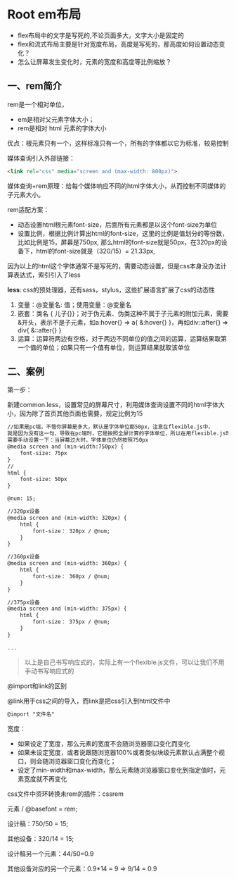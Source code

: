 # Root em布局

- flex布局中的文字是写死的,不论页面多大，文字大小是固定的
- flex和流式布局主要是针对宽度布局，高度是写死的，那高度如何设置动态变化？
- 怎么让屏幕发生变化时，元素的宽度和高度等比例缩放？

## 一、rem简介

rem是一个相对单位，

- em是相对父元素字体大小；
- rem是相对 html 元素的字体大小

优点：根元素只有一个，这样标准只有一个，所有的字体都以它为标准，较易控制

媒体查询引入外部链接：

```html
<link rel="css" media="screen and (max-width: 800px)">
```



媒体查询+rem原理：给每个媒体响应不同的html字体大小，从而控制不同媒体的子元素大小。

rem适配方案：

- 动态设置html根元素font-size，后面所有元素都是以这个font-size为单位
- 设置比例，根据比例计算出html的font-size，这里的比例是值划分的等份数，比如比例是15，屏幕是750px, 那么html的font-size就是50px，在320px的设备下，html的font-size就是（320/15）= 21.33px, 

因为以上的html这个字体通常不是写死的，需要动态设置，但是css本身没办法计算表达式，索引引入了less

**less**: css的预处理器，还有sass，stylus，这些扩展语言扩展了css的动态性

1. 变量：@变量名: 值；使用变量：@变量名
2. 嵌套：类名 {   儿子{}}；对于伪元素、伪类这种不属于子元素的附加元素，需要&开头，表示不是子元素，如a:hover{} => a{	&:hover{}	}，再如div::after{} => div{	&::after{}	}
3. 运算：运算符两边有空格，对于两边不同单位的值之间的运算，运算结果取第一个值的单位；如果只有一个值有单位，则运算结果就取该单位

## 二、案例

第一步：

新建common.less，设置常见的屏幕尺寸，利用媒体查询设置不同的html字体大小，因为除了首页其他页面也需要，规定比例为15

```html
//如果是pc端，不管你屏幕是多大，默认是字体单位都50px，注意在flexible.js中，
就是因为没有这一句，导致在pc端时，它是按照全屏计算的字体单位，所以在用flexible.js时
需要手动设置一下：当屏幕过大时，字体单位仍然按照750px
@media screen and (min-width:750px) {
	font-size: 75px
}
//
html {
	font-size: 50px
}

@num: 15;

//320px设备
@media screen and (min-width: 320px) {
	html {
		font-size： 320px / @num;
	}
}

//360px设备
@media screen and (min-width: 360px) {
	html {
		font-size： 360px / @num;
	}
}

//375px设备
@media screen and (min-width: 375px) {
	html {
		font-size： 375px / @num;
	}
}

...
```

> 以上是自己书写响应式的，实际上有一个flexible.js文件，可以让我们不用手动书写响应式的



@import和link的区别

@link用于css之间的导入，而link是把css引入到html文件中

```html
@import "文件名"
```

宽度：

- 如果设定了宽度，那么元素的宽度不会随浏览器窗口变化而变化
- 如果未设定宽度，或者说跟随浏览器100%或者类似块级元素默认占满整个视口，则会随浏览器窗口变化而变化；
- 设定了min-width和max-width，那么元素随浏览器窗口变化到指定值时，元素宽度就不再变化

css文件中资环转换未rem的插件：cssrem



元素 / @basefont = rem;

设计稿：750/50 = 15;

其他设备：320/14 = 15;

设计稿另一个元素：44/50=0.9 

其他设备对应的另一个元素：0.9*14 = 9 => 9/14 = 0.9